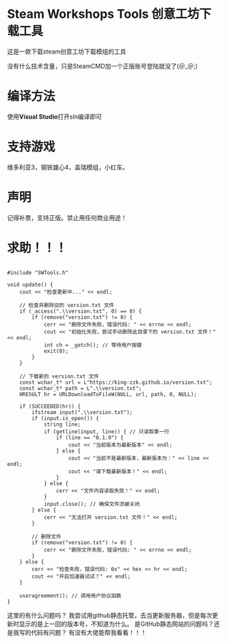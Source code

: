 # Steam Workshops Tools 创意工坊下载工具

这是一款下载steam创意工坊下载模组的工具

没有什么技术含量，只是SteamCMD加一个正版账号登陆就没了(＠_＠;)

# 编译方法
使用**Visual Studio**打开sln编译即可

# 支持游戏

维多利亚3，钢铁雄心4，盖瑞模组，小红车。

# 声明

记得补票，支持正版。禁止用任何商业用途！

# 求助！！！

```

#include "SWTools.h"

void update() {
    cout << "检查更新中..." << endl;

    // 检查并删除旧的 version.txt 文件
    if (_access(".\\version.txt", 0) == 0) {
        if (remove("version.txt") != 0) {
            cerr << "删除文件失败，错误代码: " << errno << endl;
            cout << "初始化失败，尝试手动删除此目录下的 version.txt 文件！" << endl;
            int ch = _getch(); // 等待用户按键
            exit(0);
        }
    }

    // 下载新的 version.txt 文件
    const wchar_t* url = L"https://king-zzk.github.io/version.txt";
    const wchar_t* path = L".\\version.txt";
    HRESULT hr = URLDownloadToFileW(NULL, url, path, 0, NULL);

    if (SUCCEEDED(hr)) {
        ifstream input(".\\version.txt");
        if (input.is_open()) {
            string line;
            if (getline(input, line)) { // 只读取第一行
                if (line == "0.1.9") {
                    cout << "当前版本为最新版本" << endl;
                } else {
                    cout << "当前不是最新版本，最新版本为：" << line << endl;
                    cout << "请下载最新版本！" << endl;
                }
            } else {
                cerr << "文件内容读取失败！" << endl;
            }
            input.close(); // 确保文件流被关闭
        } else {
            cerr << "无法打开 version.txt 文件！" << endl;
        }

        // 删除文件
        if (remove("version.txt") != 0) {
            cerr << "删除文件失败，错误代码: " << errno << endl;
        }
    } else {
        cerr << "检查失败，错误代码: 0x" << hex << hr << endl;
        cout << "开启加速器试试？" << endl;
    }

    useragreement(); // 调用用户协议函数
}
```
这里的有什么问题吗？
我尝试用github静态托管，去当更新服务器，但是每次更新时显示的是上一回的版本号，不知道为什么。
是GitHub静态网站的问题吗？还是我写的代码有问题？
有没有大佬能帮我看看！！！